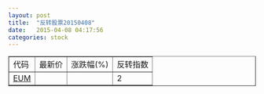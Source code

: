 ```yaml
---
layout: post
title:  "反转股票20150408"
date:   2015-04-08 04:17:56
categories: stock
---
```


<script type="text/javascript">
var stockList = []
stockList.push('gb_eum');
</script>

<table border="1">
 <tr>
 <td>代码</td>
  <td>最新价</td>
  <td>涨跌幅(%)</td>
 <td>反转指数</td>
</tr>
  <tr id="eum"><td><a href="http://stock.finance.sina.com.cn/usstock/quotes/EUM.html" target="_blank">EUM</a></td><td></td><td></td><td>2</td></tr>
</table>
